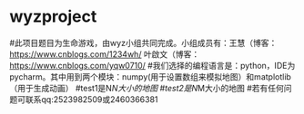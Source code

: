 # wyzproject
#此项目题目为生命游戏，由wyz小组共同完成。小组成员有：王慧（博客：https://www.cnblogs.com/1234wh/
叶啟文（博客：https://www.cnblogs.com/yqw0710/
#我们选择的编程语言是：python，IDE为pycharm。其中用到两个模块：numpy(用于设置数组来模拟地图）和matplotlib（用于生成动画）
#test1是N*N大小的地图
#test2是N*M大小的地图
#若有任何问题可联系qq:2523982509或2460366381

